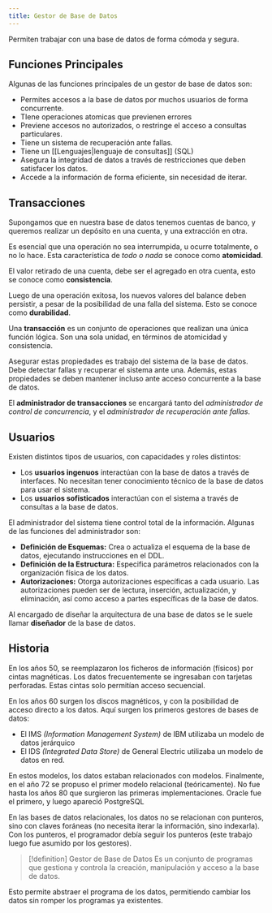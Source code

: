 ```yaml
---
title: Gestor de Base de Datos
---
```


Permiten trabajar con una base de datos de forma cómoda y segura.

## Funciones Principales

Algunas de las funciones principales de un gestor de base de datos son:

- Permites accesos a la base de datos por muchos usuarios de forma concurrente.
- TIene operaciones atomicas que previenen errores
- Previene accesos no autorizados, o restringe el acceso a consultas particulares.
- Tiene un sistema de recuperación ante fallas.
- Tiene un [[Lenguajes|lenguaje de consultas]] (SQL)
- Asegura la integridad de datos a través de restricciones que deben satisfacer los datos.
- Accede a la información de forma eficiente, sin necesidad de iterar.

## Transacciones

Supongamos que en nuestra base de datos tenemos cuentas de banco, y queremos realizar un depósito en una cuenta, y una extracción en otra.

Es esencial que una operación no sea interrumpida, u ocurre totalmente, o no lo hace. Esta característica de *todo o nada* se conoce como **atomicidad**.

El valor retirado de una cuenta, debe ser el agregado en otra cuenta, esto se conoce como **consistencia**.

Luego de una operación exitosa, los nuevos valores del balance deben persistir, a pesar de la posibilidad de una falla del sistema. Esto se conoce como **durabilidad**.

Una **transacción** es un conjunto de operaciones que realizan una única función lógica. Son una sola unidad, en términos de atomicidad y consistencia.

Asegurar estas propiedades es trabajo del sistema de la base de datos. Debe detectar fallas y recuperar el sistema ante una. Además, estas propiedades se deben mantener incluso ante acceso concurrente a la base de datos.

El **administrador de transacciones** se encargará tanto del *administrador de control de concurrencia*, y el *administrador de recuperación ante fallas*.

## Usuarios

Existen distintos tipos de usuarios, con capacidades y roles distintos:

- Los **usuarios ingenuos** interactúan con la base de datos a través de interfaces. No necesitan tener conocimiento técnico de la base de datos para usar el sistema.
- Los **usuarios sofisticados** interactúan con el sistema a través de consultas a la base de datos.

El administrador del sistema tiene control total de la información. Algunas de las funciones del administrador son:

- **Definición de Esquemas:** Crea o actualiza el esquema de la base de datos, ejecutando instrucciones en el DDL.
- **Definición de la Estructura:** Especifica parámetros relacionados con la organización física de los datos.
- **Autorizaciones:** Otorga autorizaciones específicas a cada usuario. Las autorizaciones pueden ser de lectura, inserción, actualización, y eliminación, así como acceso a partes específicas de la base de datos.

Al encargado de diseñar la arquitectura de una base de datos se le suele llamar **diseñador** de la base de datos.

## Historia

En los años 50, se reemplazaron los ficheros de información (físicos) por cintas magnéticas. Los datos frecuentemente se ingresaban con tarjetas perforadas. Estas cintas solo permitían acceso secuencial.

En los años 60 surgen los discos magnéticos, y con la posibilidad de acceso directo a los datos. Aquí surgen los primeros gestores de bases de datos:

- El IMS *(Information Management System)* de IBM utilizaba un modelo de datos jerárquico
- El IDS *(Integrated Data Store)* de General Electric utilizaba un modelo de datos en red.

En estos modelos, los datos estaban relacionados con modelos. Finalmente, en el año 72 se propuso el primer modelo relacional (teóricamente). No fue hasta los años 80 que surgieron las primeras implementaciones. Oracle fue el primero, y luego apareció PostgreSQL

En las bases de datos relacionales, los datos no se relacionan con punteros, sino con claves foráneas (no necesita iterar la información, sino indexarla). Con los punteros, el programador debía seguir los punteros (este trabajo luego fue asumido por los gestores).

> [!definition] Gestor de Base de Datos
> Es un conjunto de programas que gestiona y controla la creación, manipulación y acceso a la base de datos.

Esto permite abstraer el programa de los datos, permitiendo cambiar los datos sin romper los programas ya existentes.

